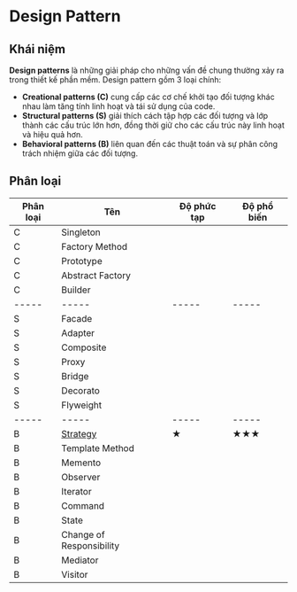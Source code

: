 # Design Pattern

## Khái niệm

**Design patterns** là những giải pháp cho những vấn đề chung thường xảy ra trong thiết kế phần mềm. Design pattern gồm 3 loại chính:

- **Creational patterns (C)** cung cấp các cơ chế khởi tạo đối tượng khác nhau làm tăng tính linh hoạt và tái sử dụng của code.
- **Structural patterns (S)** giải thích cách tập hợp các đối tượng và lớp thành các cấu trúc lớn hơn, đồng thời giữ cho các cấu trúc này linh hoạt và hiệu quả hơn.
- **Behavioral patterns (B)** liên quan đến các thuật toán và sự phân công trách nhiệm giữa các đối tượng.

## Phân loại

| Phân loại | Tên                                           | Độ phức tạp | Độ phổ biến |
| --------- | --------------------------------------------- | ----------- | ----------- |
| C         | Singleton                                     |             |             |
| C         | Factory Method                                |             |             |
| C         | Prototype                                     |             |             |
| C         | Abstract Factory                              |             |             |
| C         | Builder                                       |             |             |
| -----     | -----                                         | -----       | -----       |
| S         | Facade                                        |             |             |
| S         | Adapter                                       |             |             |
| S         | Composite                                     |             |             |
| S         | Proxy                                         |             |             |
| S         | Bridge                                        |             |             |
| S         | Decorato                                      |             |             |
| S         | Flyweight                                     |             |             |
| -----     | -----                                         | -----       | -----       |
| B         | [Strategy](./behavioral_patterns/Strategy.md) | ★           | ★★★         |
| B         | Template Method                               |             |             |
| B         | Memento                                       |             |             |
| B         | Observer                                      |             |             |
| B         | Iterator                                      |             |             |
| B         | Command                                       |             |             |
| B         | State                                         |             |             |
| B         | Change of Responsibility                      |             |             |
| B         | Mediator                                      |             |             |
| B         | Visitor                                       |             |             |
